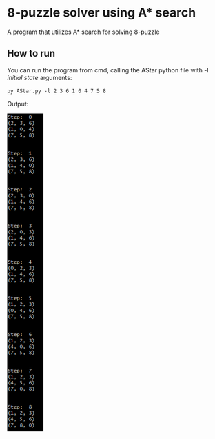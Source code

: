 
# 8-puzzle solver using A* search

A program that utilizes A* search for solving 8-puzzle



## How to run

You can run the program from cmd, calling the AStar python file with -l *initial state* arguments:

```
py AStar.py -l 2 3 6 1 0 4 7 5 8
```
Output:

![Output](/assets/output.png?raw=true "Output")
